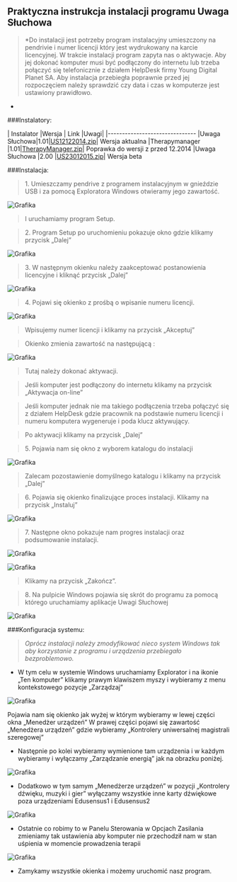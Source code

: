 ## Praktyczna instrukcja instalacji programu Uwaga Słuchowa

> *Do instalacji jest potrzeby program instalacyjny umieszczony na pendrivie i numer licencji który jest wydrukowany na karcie licencyjnej.
W trakcie instalacji program zapyta nas o aktywacje.
Aby jej dokonać komputer musi być podłączony do internetu lub trzeba połączyć się telefonicznie z działem HelpDesk firmy Young Digital Planet SA.
Aby instalacja przebiegła poprawnie przed jej rozpoczęciem należy sprawdzić czy data i czas w komputerze jest ustawiony prawidłowo.
*
>

###Instalatory:



| Instalator	|Wersja	| Link 	|Uwagi|
|-------------------------------
|Uwaga Słuchowa|1.01|[US12122014.zip](http://)| Wersja aktualna
|Therapymanager |1.01|[TherapyManager.zip](http://)| Poprawka do wersji z przed 12.2014
|Uwaga Słuchowa |2.00	|[US23012015.zip](http://)| Wersja beta







###Instalacja:

> 1\. Umieszczamy pendrive z programem instalacyjnym w gnieździe USB i za pomocą Exploratora Windows otwieramy jego zawartość.

![Grafika](https://raw.githubusercontent.com/rkupniewski/Tech_I/master/t1.png)

> I uruchamiamy program Setup.



>  2\. Program Setup po uruchomieniu pokazuje okno gdzie klikamy przycisk „Dalej”

![Grafika](https://raw.githubusercontent.com/rkupniewski/Tech_I/master/t2.png)

> 3\.  W następnym okienku należy zaakceptować postanowienia licencyjne i kliknąć  przycisk „Dalej”

![Grafika](https://raw.githubusercontent.com/rkupniewski/Tech_I/master/t3.png)

> 4\. Pojawi się okienko z prośbą o wpisanie numeru licencji.

![Grafika](https://raw.githubusercontent.com/rkupniewski/Tech_I/master/t4.png)
> Wpisujemy numer licencji i klikamy na przycisk „Akceptuj”

> Okienko zmienia zawartość na następującą :


![Grafika](https://raw.githubusercontent.com/rkupniewski/Tech_I/master/t5.png)

> Tutaj należy dokonać aktywacji.

> Jeśli komputer jest podłączony do internetu klikamy na przycisk „Aktywacja on-line”

> Jeśli komputer jednak nie ma takiego podłączenia trzeba połączyć się z działem HelpDesk gdzie pracownik na podstawie numeru licencji i numeru komputera wygeneruje i poda klucz aktywujący.

> Po aktywacji klikamy na przycisk „Dalej”



>   5\. Pojawia nam się okno z wyborem katalogu do instalacji


![Grafika](https://raw.githubusercontent.com/rkupniewski/Tech_I/master/t6.png)

> Zalecam pozostawienie domyślnego katalogu i klikamy na przycisk „Dalej”

> 6\. Pojawia się okienko finalizujące proces instalacji.
Klikamy na przycisk „Instaluj”

![Grafika](https://raw.githubusercontent.com/rkupniewski/Tech_I/master/t7.png)

> 7\. Następne okno pokazuje nam progres instalacji oraz podsumowanie instalacji.

![Grafika](https://raw.githubusercontent.com/rkupniewski/Tech_I/master/t8.png)

![Grafika](https://raw.githubusercontent.com/rkupniewski/Tech_I/master/t9.png)


> Klikamy na przycisk „Zakończ”.

> 8\. Na pulpicie Windows pojawia się skrót do programu za pomocą którego uruchamiamy aplikacje Uwagi Słuchowej

![Grafika](https://raw.githubusercontent.com/rkupniewski/Tech_I/master/t10.png)


###Konfiguracja systemu:


> *Oprócz instalacji należy zmodyfikować nieco system Windows tak aby korzystanie z programu i urządzenia przebiegało bezproblemowo.*

* W tym celu w systemie Windows uruchamiamy Explorator i na ikonie „Ten komputer” klikamy prawym klawiszem myszy i wybieramy z menu kontekstowego pozycje „Zarządzaj”



![Grafika](https://raw.githubusercontent.com/rkupniewski/Tech_I/master/k1.png)

Pojawia nam się okienko jak wyżej w którym wybieramy w lewej części okna „Menedżer urządzeń”
W prawej części pojawi się zawartość „Menedżera urządzeń” gdzie wybieramy „Kontrolery uniwersalnej magistrali szeregowej”

* Następnie po kolei wybieramy wymienione tam urządzenia i w każdym wybieramy i wyłączamy „Zarządzanie energią” jak na obrazku poniżej.


![Grafika](https://raw.githubusercontent.com/rkupniewski/Tech_I/master/k2.png)

* Dodatkowo w tym samym „Menedżerze  urządzeń” w pozycji  „Kontrolery dźwięku, muzyki i gier” wyłączamy wszystkie inne karty dźwiękowe poza urządzeniami Edusensus1 i Edusensus2



![Grafika](https://raw.githubusercontent.com/rkupniewski/Tech_I/master/k3.png)


* Ostatnie co robimy to w Panelu Sterowania w Opcjach Zasilania zmieniamy tak ustawienia aby komputer nie przechodził nam w stan uśpienia w momencie prowadzenia terapii


![Grafika](https://raw.githubusercontent.com/rkupniewski/Tech_I/master/k5.png)

* Zamykamy wszystkie okienka i możemy uruchomić nasz program.
